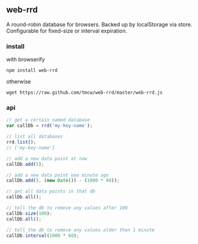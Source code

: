 ## web-rrd

A round-robin database for browsers. Backed up by localStorage via store.
Configurable for fixed-size or interval expiration.

### install

with browserify

    npm install web-rrd

otherwise

    wget https://raw.github.com/tmcw/web-rrd/master/web-rrd.js

### api

```js
// get a certain named database
var callDb = rrd('my-key-name');

// list all databases
rrd.list();
// ['my-key-name']

// add a new data point at now
callDb.add(5);

// add a new data point one minute ago
callDb.add(5, (new Date()) - (1000 * 60));

// get all data points in that db
callDb.all();

// tell the db to remove any values after 100
callDb.size(100):
callDb.all();

// tell the db to remove any values older than 1 minute
callDb.interval(1000 * 60);
```
